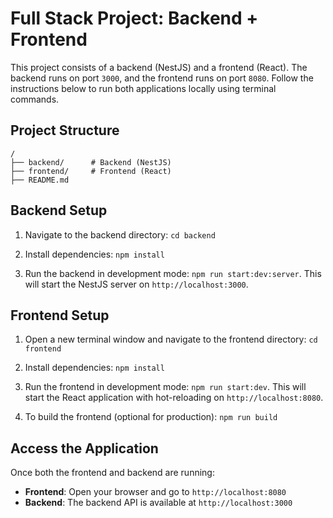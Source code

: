# Full Stack Project: Backend + Frontend

This project consists of a backend (NestJS) and a frontend (React). The backend runs on port `3000`, and the frontend runs on port `8080`. Follow the instructions below to run both applications locally using terminal commands.

## Project Structure

```
/
├── backend/      # Backend (NestJS)
├── frontend/     # Frontend (React)
├── README.md
```

## Backend Setup

1. Navigate to the backend directory: `cd backend`

2. Install dependencies: `npm install`

3. Run the backend in development mode: `npm run start:dev:server`. This will start the NestJS server on `http://localhost:3000`.

## Frontend Setup

1. Open a new terminal window and navigate to the frontend directory: `cd frontend`

2. Install dependencies: `npm install`

3. Run the frontend in development mode: `npm run start:dev`. This will start the React application with hot-reloading on `http://localhost:8080`.

4. To build the frontend (optional for production): `npm run build`

## Access the Application

Once both the frontend and backend are running:

- **Frontend**: Open your browser and go to `http://localhost:8080`
- **Backend**: The backend API is available at `http://localhost:3000`